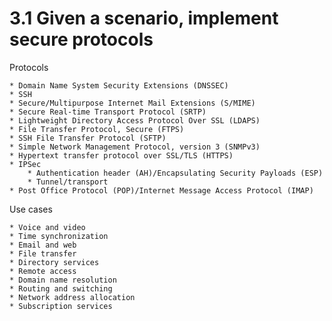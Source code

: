 # 3.1 Given a scenario, implement secure protocols

Protocols
    
    * Domain Name System Security Extensions (DNSSEC)
    * SSH
    * Secure/Multipurpose Internet Mail Extensions (S/MIME)
    * Secure Real-time Transport Protocol (SRTP)
    * Lightweight Directory Access Protocol Over SSL (LDAPS)
    * File Transfer Protocol, Secure (FTPS)
    * SSH File Transfer Protocol (SFTP)
    * Simple Network Management Protocol, version 3 (SNMPv3)
    * Hypertext transfer protocol over SSL/TLS (HTTPS)
    * IPSec
        * Authentication header (AH)/Encapsulating Security Payloads (ESP)
        * Tunnel/transport
    * Post Office Protocol (POP)/Internet Message Access Protocol (IMAP)

Use cases

    * Voice and video
    * Time synchronization
    * Email and web
    * File transfer
    * Directory services
    * Remote access
    * Domain name resolution
    * Routing and switching
    * Network address allocation
    * Subscription services
